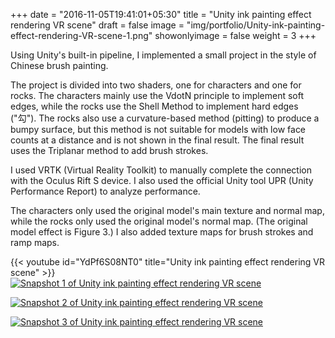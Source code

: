 +++
date = "2016-11-05T19:41:01+05:30"
title = "Unity ink painting effect rendering VR scene"
draft = false
image = "img/portfolio/Unity-ink-painting-effect-rendering-VR-scene-1.png"
showonlyimage = false
weight = 3
+++

Using Unity's built-in pipeline, I implemented a small project in the style of Chinese brush painting.

The project is divided into two shaders, one for characters and one for rocks. The characters mainly use the VdotN principle to implement soft edges, while the rocks use the Shell Method to implement hard edges ("勾"). The rocks also use a curvature-based method (pitting) to produce a bumpy surface, but this method is not suitable for models with low face counts at a distance and is not shown in the final result. The final result uses the Triplanar method to add brush strokes.

I used VRTK (Virtual Reality Toolkit) to manually complete the connection with the Oculus Rift S device. I also used the official Unity tool UPR (Unity Performance Report) to analyze performance.

The characters only used the original model's main texture and normal map, while the rocks only used the original model's normal map. (The original model effect is Figure 3.) I also added texture maps for brush strokes and ramp maps.

{{< youtube id="YdPf6S08NT0" title="Unity ink painting effect rendering VR scene" >}}
\
[![Snapshot 1 of Unity ink painting effect rendering VR scene][1]][1]

[![Snapshot 2 of Unity ink painting effect rendering VR scene][2]][2]

[![Snapshot 3 of Unity ink painting effect rendering VR scene][3]][3]

[1]: /img/portfolio/Unity-ink-painting-effect-rendering-VR-scene-1.png
[2]: /img/portfolio/Unity-ink-painting-effect-rendering-VR-scene-2.png
[3]: /img/portfolio/Unity-ink-painting-effect-rendering-VR-scene-3.png
